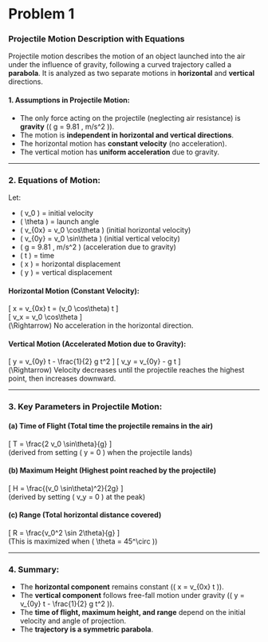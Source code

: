 # Problem 1

### **Projectile Motion Description with Equations**  

Projectile motion describes the motion of an object launched into the air under the influence of gravity, following a curved trajectory called a **parabola**. It is analyzed as two separate motions in **horizontal** and **vertical** directions.

#### **1. Assumptions in Projectile Motion:**
- The only force acting on the projectile (neglecting air resistance) is **gravity** (\( g = 9.81 \, m/s^2 \)).
- The motion is **independent in horizontal and vertical directions**.
- The horizontal motion has **constant velocity** (no acceleration).
- The vertical motion has **uniform acceleration** due to gravity.

---

### **2. Equations of Motion:**
Let:
- \( v_0 \) = initial velocity  
- \( \theta \) = launch angle  
- \( v_{0x} = v_0 \cos\theta \) (initial horizontal velocity)  
- \( v_{0y} = v_0 \sin\theta \) (initial vertical velocity)  
- \( g = 9.81 \, m/s^2 \) (acceleration due to gravity)  
- \( t \) = time  
- \( x \) = horizontal displacement  
- \( y \) = vertical displacement

#### **Horizontal Motion (Constant Velocity):**  
\[
x = v_{0x} t = (v_0 \cos\theta) t
\]  
\[
v_x = v_0 \cos\theta
\]  
\(\Rightarrow\) No acceleration in the horizontal direction.

#### **Vertical Motion (Accelerated Motion due to Gravity):**  
\[
y = v_{0y} t - \frac{1}{2} g t^2
\]
\[
v_y = v_{0y} - g t
\]  
\(\Rightarrow\) Velocity decreases until the projectile reaches the highest point, then increases downward.

---

### **3. Key Parameters in Projectile Motion:**

#### **(a) Time of Flight** (Total time the projectile remains in the air)  
\[
T = \frac{2 v_0 \sin\theta}{g}
\]  
(derived from setting \( y = 0 \) when the projectile lands)

#### **(b) Maximum Height** (Highest point reached by the projectile)  
\[
H = \frac{(v_0 \sin\theta)^2}{2g}
\]  
(derived by setting \( v_y = 0 \) at the peak)

#### **(c) Range** (Total horizontal distance covered)  
\[
R = \frac{v_0^2 \sin 2\theta}{g}
\]  
(This is maximized when \( \theta = 45^\circ \))

---

### **4. Summary:**
- The **horizontal component** remains constant (\( x = v_{0x} t \)).
- The **vertical component** follows free-fall motion under gravity (\( y = v_{0y} t - \frac{1}{2} g t^2 \)).
- The **time of flight, maximum height, and range** depend on the initial velocity and angle of projection.
- The **trajectory is a symmetric parabola**.

